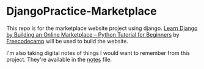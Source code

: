 # DjangoPractice-Marketplace

This repo is for the marketplace website project using django. [Learn Django by Building an Online Marketplace – Python Tutorial for Beginners](https://www.youtube.com/watch?v=ZxMB6Njs3ck&t=212s) by [Freecodecamp](https://www.youtube.com/@freecodecamp) will be used to build the website.

I'm also taking digital notes of things I would want to remember from this project. They're available in the  [notes](notes.md) file.